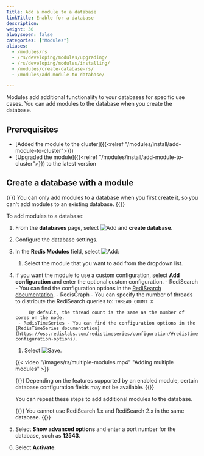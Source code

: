 ```yaml
---
Title: Add a module to a database
linkTitle: Enable for a database
description:
weight: 30
alwaysopen: false
categories: ["Modules"]
aliases:
  - /modules/rs
  - /rs/developing/modules/upgrading/
  - /rs/developing/modules/installing/
  - /modules/create-database-rs/
  - /modules/add-module-to-database/

---
```

Modules add additional functionality to your databases for specific use cases.
You can add modules to the database when you create the database.

## Prerequisites

- [Added the module to the cluster]({{<relref "/modules/install/add-module-to-cluster">}})
- [Upgraded the module]({{<relref "/modules/install/add-module-to-cluster">}}) to the latest version

## Create a database with a module

{{<note>}}
You can only add modules to a database when you first create it, so you can't add modules to an existing database.
{{</note>}}

To add modules to a database:

1. From the **databases** page, select ![Add](/images/rs/icon_add.png#no-click "Add") and **create database**.
1. Configure the database settings.
1. In the **Redis Modules** field, select ![Add](/images/rs/icon_add.png#no-click "Add"):
    1. Select the module that you want to add from the dropdown list.
1. If you want the module to use a custom configuration, select **Add configuration** and enter the optional custom configuration.
        - RediSearch - You can find the configuration options in the [RediSearch documentation](https://oss.redislabs.com/redisearch/Configuring.html#redisearch_configuration_options).
        - RedisGraph - You can specify the number of threads to distribute the RediSearch queries to: `THREAD_COUNT X`

            By default, the thread count is the same as the number of cores on the node.
        - RedisTimeSeries - You can find the configuration options in the [RedisTimeSeries documentation](https://oss.redislabs.com/redistimeseries/configuration/#redistimeseries-configuration-options).
    1. Select ![Save](/images/rs/icon_save.png#no-click "Save").

    {{< video "/images/rs/multiple-modules.mp4" "Adding multiple modules" >}}

    {{<note>}}
Depending on the features supported by an enabled module, certain database configuration fields may not be available.
    {{</note>}}

    You can repeat these steps to add additional modules to the database.

    {{<note>}}
You cannot use RediSearch 1.x and RediSearch 2.x in the same database.
    {{</note>}}

1. Select **Show advanced options** and enter a port number for the database, such as **12543**.
1. Select **Activate**.
